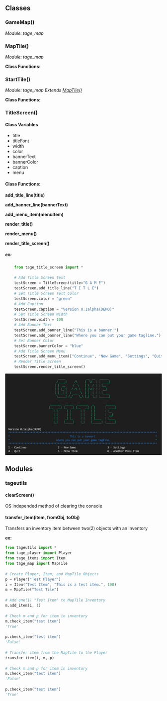 ## Classes

### GameMap()
*Module: tage_map*

### MapTile()
*Module: tage_map*

**Class Functions**:

### StartTile()
*Module: tage_map*
*Extends [MapTile()](#maptile())*

**Class Functions**:

### TitleScreen()

#### Class Variables
* title
* titleFont
* width
* color
* bannerText
* bannerColor
* caption
* menu

#### Class Functions:
**add_title_line(title)**

**add_banner_line(bannerText)**

**add_menu_item(menuItem)**

**render_title()**

**render_menu()**

**render_title_screen()**

##### ex:
```python
    from tage_title_screen import *

    # Add Title Screen Text
    testScreen = TitleScreen(title="G A M E")
    testScreen.add_title_line("T I T L E")
    # Set Title Screen Text Color
    testScreen.color = "green"
    # Add Caption
    testScreen.caption = "Version 0.1alpha(DEMO)"
    # Set Title Screen Width
    testScreen.width = 100
    # Add Banner Text
    testScreen.add_banner_line("This is a banner!")
    testScreen.add_banner_line("Where you can put your game tagline.")
    # Set Banner Color
    testScreen.bannerColor = "blue"
    # Add Title Screen Menu
    testScreen.add_menu_item(["Continue", "New Game", "Settings", "Quit", "Menu Item", "Another Menu Item"])
    # Render Title Screen
    testScreen.render_title_screen()
```
![title_screen](images/title_screen.png)
## Modules

### tageutils
#### clearScreen()
OS independed method of clearing the console

#### transfer_item(item, fromObj, toObj)
Transfers an inventory item between two(2) objects with an inventory

**ex:**
```python
from tageutils import *
from tage_player import Player
from tage_items import Item
from tage_map import MapTile

# Create Player, Item, and MapTile Objects
p = Player("Test Player")
i = Item("Test Item", "This is a test item.", 100)
m = MapTile("Test Tile")

# Add one(1) "Test Item" to MapTile Inventory
m.add_item(i, 1)

# Check m and p for item in inventory
m.check_item("test item")
'True'

p.check_item("test item")
'False'

# Transfer item from the MapTile to the Player
transfer_item(i, m, p)

# Check m and p for item in inventory
m.check_item("test item")
'False'

p.check_item("test item")
'True'
```